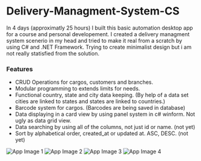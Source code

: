 # Delivery-Managment-System-CS
In 4 days (approximatly 25 hours) I built this basic automation desktop app for a course and personal developement. I created a delivery managment system scenerio in my head and tried to make it real from a scratch by using C# and .NET Framework.
Trying to create minimalist design but i am not really statisfied from the solution.

### Features

- CRUD Operations for cargos, customers and branches.
- Modular programming to extends limits for needs.
- Functional country, state and city data keeping. (By help of a data set cities are linked to states and states are linked to countries.)
- Barcode system for cargos. (Barcodes are being saved in database)
- Data displaying in a card view by using panel system in c# winform. Not ugly as data grid view.
- Data searching by using all of the columns, not just id or name. (not yet)
- Sort by alphabetical order, created_at or updated at. ASC, DESC. (not yet)

![App Image 1](https://github.com/oyldrr/Delivery-Managment-System-CS/assets/84236077/159561e0-edd6-4cfa-8e2b-1ac2084295e4)
![App Image 2](https://github.com/oyldrr/Delivery-Managment-System-CS/assets/84236077/d6c64761-487b-4993-8bf2-147d8437f7f0)
![App Image 3](https://github.com/oyldrr/Delivery-Managment-System-CS/assets/84236077/3014d9b5-07de-45c9-b437-38ccc8eb93ed)
![App Image 4](https://github.com/oyldrr/Delivery-Managment-System-CS/assets/84236077/53cd227d-42d5-4592-951d-477420430569)
